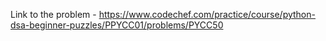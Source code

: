 Link to the problem - https://www.codechef.com/practice/course/python-dsa-beginner-puzzles/PPYCC01/problems/PYCC50
